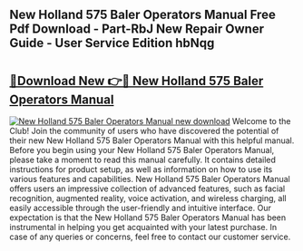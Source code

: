## New Holland 575 Baler Operators Manual Free Pdf Download - Part-RbJ New Repair Owner Guide - User Service Edition hbNqg

# <h2><a href="http://bc93143.oget.top/?id=New+Holland+575+Baler+Operators+Manual">🔗Download New 👉🔴 New Holland 575 Baler Operators Manual</a></h2>

[![New Holland 575 Baler Operators Manual new download](https://i.imgur.com/5g1atiW.png)](http://bc93143.oget.top/?id=New+Holland+575+Baler+Operators+Manual)
Welcome to the Club! Join the community of users who have discovered the potential of their new New Holland 575 Baler Operators Manual with this helpful manual. Before you begin using your New Holland 575 Baler Operators Manual, please take a moment to read this manual carefully. It contains detailed instructions for product setup, as well as information on how to use its various features and capabilities. New Holland 575 Baler Operators Manual offers users an impressive collection of advanced features, such as facial recognition, augmented reality, voice activation, and wireless charging, all easily accessible through the user-friendly and intuitive interface. Our expectation is that the New Holland 575 Baler Operators Manual has been instrumental in helping you get acquainted with your latest purchase. In case of any queries or concerns, feel free to contact our customer service.
